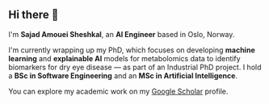 ## Hi there 👋

I'm **Sajad Amouei Sheshkal**, an **AI Engineer** based in Oslo, Norway.

I'm currently wrapping up my PhD, which focuses on developing **machine learning** and **explainable AI** models for metabolomics data to identify biomarkers for dry eye disease — as part of an Industrial PhD project.
I hold a **BSc in Software Engineering** and an **MSc in Artificial Intelligence**.

You can explore my academic work on my [Google Scholar](https://scholar.google.com/citations?user=3S5ZwukAAAAJ&hl=en&oi=ao) profile.

